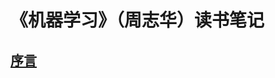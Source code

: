 # 《机器学习》（周志华）读书笔记

## [序言](https://github.com/15zhazhahe/reading-notes/tree/master/Watermelon%20book/Chapter00)